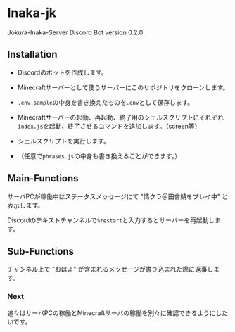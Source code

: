 # Inaka-jk
Jokura-Inaka-Server Discord Bot
version 0.2.0

## Installation

- Discordのボットを作成します。
- Minecraftサーバーとして使うサーバーにこのリポジトリをクローンします。
- `.env.sample`の中身を書き換えたものを`.env`として保存します。
- Minecraftサーバーの起動、再起動、終了用のシェルスクリプトにそれぞれ`index.js`を起動、終了させるコマンドを追加します。（screen等）
- シェルスクリプトを実行します。

- （任意で`phrases.js`の中身も書き換えることができます。）


## Main-Functions

サーバPCが稼働中はステータスメッセージにて "情クラ＠田舎鯖をプレイ中" と表示します。

Discordのテキストチャンネルで`%restart`と入力するとサーバーを再起動します。 

## Sub-Functions

チャンネル上で "おはよ" が含まれるメッセージが書き込まれた際に返事します。

### Next

追々はサーバPCの稼働とMinecraftサーバの稼働を別々に確認できるようにしたいです。
